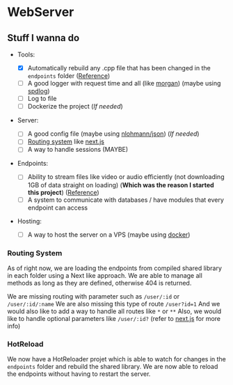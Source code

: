 # WebServer

## Stuff I wanna do

- Tools:

  - [x] Automatically rebuild any .cpp file that has been changed in the `endpoints` folder ([Reference](#hotreload))
  - [ ] A good logger with request time and all (like [morgan](https://www.npmjs.com/package/morgan)) (maybe using [spdlog](https://github.com/gabime/spdlog))
  - [ ] Log to file
  - [ ] Dockerize the project (_If needed_)

- Server:

  - [ ] A good config file (maybe using [nlohmann/json](https://github.com/nlohmann/json)) (_If needed_)
  - [ ] [Routing system](#routing-system) like [next.js](https://nextjs.org/docs/routing/introduction)
  - [ ] A way to handle sessions (MAYBE)

- Endpoints:

  - [ ] Ability to stream files like video or audio efficiently (not downloading 1GB of data straight on loading) (**Which was the reason I started this project**) ([Reference](https://blog.logrocket.com/build-video-streaming-server-node/))
  - [ ] A system to communicate with databases / have modules that every endpoint can access

- Hosting:
  - [ ] A way to host the server on a VPS (maybe using [docker](https://www.docker.com/))

### Routing System

As of right now, we are loading the endpoints from compiled shared library in each folder using a Next like approach. We are able to manage all methods as long as they are defined, otherwise 404 is returned.

We are missing routing with parameter such as `/user/:id` or `/user/:id/:name`
We are also missing this type of route `/user?id=1`
And we would also like to add a way to handle all routes like `*` or `**`
Also, we would like to handle optional parameters like `/user/:id?` (refer to [next.js](https://nextjs.org/docs/routing/dynamic-routes#optional-catch-all-routes) for more info)

### HotReload

We now have a HotReloader projet which is able to watch for changes in the `endpoints` folder and rebuild the shared library. We are now able to reload the endpoints without having to restart the server.
